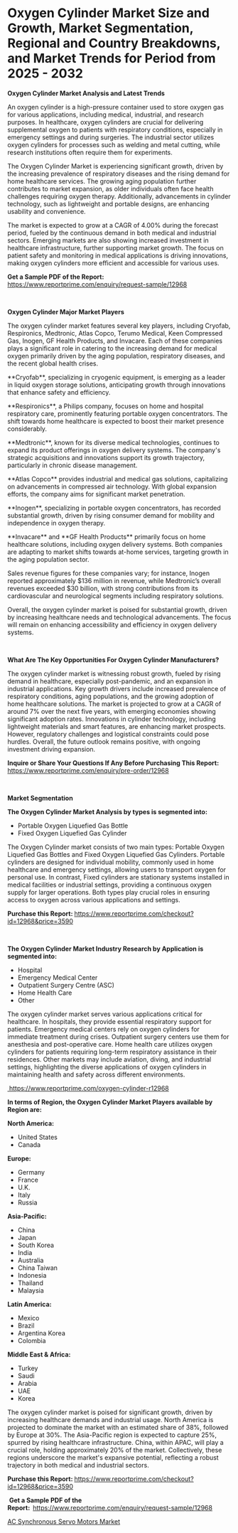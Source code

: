 <p><h1>Oxygen Cylinder Market Size and Growth, Market Segmentation, Regional and Country Breakdowns, and Market Trends for Period from 2025 -  2032</h1></p><p><strong>Oxygen Cylinder Market Analysis and Latest Trends</strong></p>
<p><p>An oxygen cylinder is a high-pressure container used to store oxygen gas for various applications, including medical, industrial, and research purposes. In healthcare, oxygen cylinders are crucial for delivering supplemental oxygen to patients with respiratory conditions, especially in emergency settings and during surgeries. The industrial sector utilizes oxygen cylinders for processes such as welding and metal cutting, while research institutions often require them for experiments.</p><p>The Oxygen Cylinder Market is experiencing significant growth, driven by the increasing prevalence of respiratory diseases and the rising demand for home healthcare services. The growing aging population further contributes to market expansion, as older individuals often face health challenges requiring oxygen therapy. Additionally, advancements in cylinder technology, such as lightweight and portable designs, are enhancing usability and convenience.</p><p>The market is expected to grow at a CAGR of 4.00% during the forecast period, fueled by the continuous demand in both medical and industrial sectors. Emerging markets are also showing increased investment in healthcare infrastructure, further supporting market growth. The focus on patient safety and monitoring in medical applications is driving innovations, making oxygen cylinders more efficient and accessible for various uses.</p></p>
<p><strong>Get a Sample PDF of the Report:&nbsp;</strong> <a href="https://www.reportprime.com/enquiry/request-sample/12968?utm_campaign=3348&utm_medium=2&utm_source=Github&utm_content=ia&utm_term=19032025&utm_id=oxygen-cylinder">https://www.reportprime.com/enquiry/request-sample/12968</a></p>
<p>&nbsp;</p>
<p><strong>Oxygen Cylinder Major Market Players</strong></p>
<p><p>The oxygen cylinder market features several key players, including Cryofab, Respironics, Medtronic, Atlas Copco, Terumo Medical, Keen Compressed Gas, Inogen, GF Health Products, and Invacare. Each of these companies plays a significant role in catering to the increasing demand for medical oxygen primarily driven by the aging population, respiratory diseases, and the recent global health crises.</p><p>**Cryofab**, specializing in cryogenic equipment, is emerging as a leader in liquid oxygen storage solutions, anticipating growth through innovations that enhance safety and efficiency. </p><p>**Respironics**, a Philips company, focuses on home and hospital respiratory care, prominently featuring portable oxygen concentrators. The shift towards home healthcare is expected to boost their market presence considerably.</p><p>**Medtronic**, known for its diverse medical technologies, continues to expand its product offerings in oxygen delivery systems. The company's strategic acquisitions and innovations support its growth trajectory, particularly in chronic disease management.</p><p>**Atlas Copco** provides industrial and medical gas solutions, capitalizing on advancements in compressed air technology. With global expansion efforts, the company aims for significant market penetration.</p><p>**Inogen**, specializing in portable oxygen concentrators, has recorded substantial growth, driven by rising consumer demand for mobility and independence in oxygen therapy. </p><p>**Invacare** and **GF Health Products** primarily focus on home healthcare solutions, including oxygen delivery systems. Both companies are adapting to market shifts towards at-home services, targeting growth in the aging population sector.</p><p>Sales revenue figures for these companies vary; for instance, Inogen reported approximately $136 million in revenue, while Medtronic’s overall revenues exceeded $30 billion, with strong contributions from its cardiovascular and neurological segments including respiratory solutions. </p><p>Overall, the oxygen cylinder market is poised for substantial growth, driven by increasing healthcare needs and technological advancements. The focus will remain on enhancing accessibility and efficiency in oxygen delivery systems.</p></p>
<p>&nbsp;</p>
<p><strong>What Are The Key Opportunities For Oxygen Cylinder Manufacturers?</strong></p>
<p><p>The oxygen cylinder market is witnessing robust growth, fueled by rising demand in healthcare, especially post-pandemic, and an expansion in industrial applications. Key growth drivers include increased prevalence of respiratory conditions, aging populations, and the growing adoption of home healthcare solutions. The market is projected to grow at a CAGR of around 7% over the next five years, with emerging economies showing significant adoption rates. Innovations in cylinder technology, including lightweight materials and smart features, are enhancing market prospects. However, regulatory challenges and logistical constraints could pose hurdles. Overall, the future outlook remains positive, with ongoing investment driving expansion.</p></p>
<p><strong>Inquire or Share Your Questions If Any Before Purchasing This Report:</strong> <a href="https://www.reportprime.com/enquiry/pre-order/12968?utm_campaign=3348&utm_medium=2&utm_source=Github&utm_content=ia&utm_term=19032025&utm_id=oxygen-cylinder">https://www.reportprime.com/enquiry/pre-order/12968</a></p>
<p>&nbsp;</p>
<p><strong>Market Segmentation</strong></p>
<p><strong>The Oxygen Cylinder Market Analysis by types is segmented into:</strong></p>
<p><ul><li>Portable Oxygen Liquefied Gas Bottle</li><li>Fixed Oxygen Liquefied Gas Cylinder</li></ul></p>
<p><p>The Oxygen Cylinder market consists of two main types: Portable Oxygen Liquefied Gas Bottles and Fixed Oxygen Liquefied Gas Cylinders. Portable cylinders are designed for individual mobility, commonly used in home healthcare and emergency settings, allowing users to transport oxygen for personal use. In contrast, Fixed cylinders are stationary systems installed in medical facilities or industrial settings, providing a continuous oxygen supply for larger operations. Both types play crucial roles in ensuring access to oxygen across various applications and settings.</p></p>
<p><strong>Purchase this Report:&nbsp;</strong><a href="https://www.reportprime.com/checkout?id=12968&price=3590&utm_campaign=3348&utm_medium=2&utm_source=Github&utm_content=ia&utm_term=19032025&utm_id=oxygen-cylinder">https://www.reportprime.com/checkout?id=12968&price=3590</a></p>
<p>&nbsp;</p>
<p><strong>The Oxygen Cylinder Market Industry Research by Application is segmented into:</strong></p>
<p><ul><li>Hospital</li><li>Emergency Medical Center</li><li>Outpatient Surgery Centre (ASC)</li><li>Home Health Care</li><li>Other</li></ul></p>
<p><p>The oxygen cylinder market serves various applications critical for healthcare. In hospitals, they provide essential respiratory support for patients. Emergency medical centers rely on oxygen cylinders for immediate treatment during crises. Outpatient surgery centers use them for anesthesia and post-operative care. Home health care utilizes oxygen cylinders for patients requiring long-term respiratory assistance in their residences. Other markets may include aviation, diving, and industrial settings, highlighting the diverse applications of oxygen cylinders in maintaining health and safety across different environments.</p></p>
<p><a href="https://www.reportprime.com/oxygen-cylinder-r12968?utm_campaign=3348&utm_medium=2&utm_source=Github&utm_content=ia&utm_term=19032025&utm_id=oxygen-cylinder">&nbsp;https://www.reportprime.com/oxygen-cylinder-r12968</a></p>
<p><strong>In terms of Region, the Oxygen Cylinder Market Players available by Region are:</strong></p>
<p>
    <p> <strong> North America: </strong>
        <ul>
            <li>United States</li>
            <li>Canada</li>
        </ul>
        </p> 
    <p> <strong> Europe: </strong>
        <ul>
            <li>Germany</li>
            <li>France</li>
            <li>U.K.</li>
            <li>Italy</li>
            <li>Russia</li>
        </ul>
        </p> 
    <p> <strong> Asia-Pacific: </strong>
        <ul>
            <li>China</li>
            <li>Japan</li>
            <li>South Korea</li>
            <li>India</li>
            <li>Australia</li>
            <li>China Taiwan</li>
            <li>Indonesia</li>
            <li>Thailand</li>
            <li>Malaysia</li>
        </ul>
        </p> 
    <p> <strong> Latin America: </strong>
        <ul>
            <li>Mexico</li>
            <li>Brazil</li>
            <li>Argentina Korea</li>
            <li>Colombia</li>
        </ul>
        </p> 
    <p> <strong> Middle East & Africa: </strong>
        <ul>
            <li>Turkey</li>
            <li>Saudi</li>
            <li>Arabia</li>
            <li>UAE</li>
            <li>Korea</li>
        </ul>
    </p>
    </p>
<p><p>The oxygen cylinder market is poised for significant growth, driven by increasing healthcare demands and industrial usage. North America is projected to dominate the market with an estimated share of 38%, followed by Europe at 30%. The Asia-Pacific region is expected to capture 25%, spurred by rising healthcare infrastructure. China, within APAC, will play a crucial role, holding approximately 20% of the market. Collectively, these regions underscore the market's expansive potential, reflecting a robust trajectory in both medical and industrial sectors.</p></p>
<p><strong>Purchase this Report: </strong><a href="https://www.reportprime.com/checkout?id=12968&price=3590&utm_campaign=3348&utm_medium=2&utm_source=Github&utm_content=ia&utm_term=19032025&utm_id=oxygen-cylinder">https://www.reportprime.com/checkout?id=12968&price=3590</a></p>
<p>&nbsp;<strong>Get a Sample PDF of the Report:&nbsp;&nbsp;</strong><a href="https://www.reportprime.com/enquiry/request-sample/12968?utm_campaign=3348&utm_medium=2&utm_source=Github&utm_content=ia&utm_term=19032025&utm_id=oxygen-cylinder">https://www.reportprime.com/enquiry/request-sample/12968</a></p>
<p><strong></strong></p>
<p><p><a href="https://github.com/krinerstormy331/Market-Research-Report-List-1/blob/main/ac-synchronous-servo-motors-market.md?utm_campaign=3348&utm_medium=2&utm_source=Github&utm_content=ia&utm_term=19032025&utm_id=oxygen-cylinder">AC Synchronous Servo Motors Market</a></p></p>